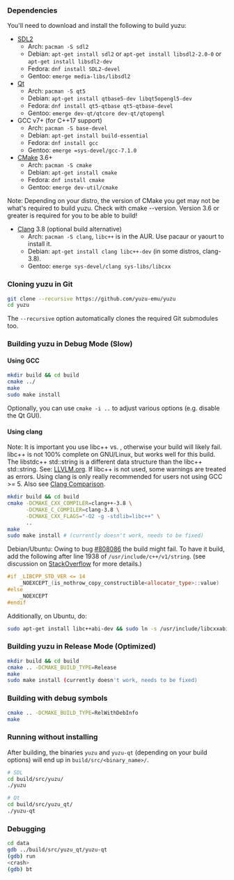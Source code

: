### Dependencies

You'll need to download and install the following to build yuzu:

- [SDL2](https://www.libsdl.org/download-2.0.php)
  - Arch: `pacman -S sdl2`
  - Debian: `apt-get install sdl2` or `apt-get install libsdl2-2.0-0` or `apt-get install libsdl2-dev`
  - Fedora: `dnf install SDL2-devel`
  - Gentoo: `emerge media-libs/libsdl2`
- [Qt](http://qt-project.org/downloads)
  - Arch: `pacman -S qt5`
  - Debian: `apt-get install qtbase5-dev libqt5opengl5-dev`
  - Fedora: `dnf install qt5-qtbase qt5-qtbase-devel`
  - Gentoo: `emerge dev-qt/qtcore dev-qt/qtopengl`
- GCC v7+ (for C++17 support)
  - Arch: `pacman -S base-devel`
  - Debian: `apt-get install build-essential`
  - Fedora: `dnf install gcc`
  - Gentoo: `emerge =sys-devel/gcc-7.1.0`
- [CMake](http://www.cmake.org/) 3.6+
  - Arch: `pacman -S cmake`
  - Debian: `apt-get install cmake`
  - Fedora: `dnf install cmake`
  - Gentoo: `emerge dev-util/cmake`

Note: Depending on your distro, the version of CMake you get may not be what's required to build yuzu. Check with cmake --version. Version 3.6 or greater is required for you to be able to build!

- [Clang](https://github.com/llvm-mirror/clang) 3.8 (optional build alternative)
  - Arch: `pacman -S clang`, `libc++` is in the AUR. Use pacaur or yaourt to install it.
  - Debian: `apt-get install clang libc++-dev` (in some distros, clang-3.8).
  - Gentoo: `emerge sys-devel/clang sys-libs/libcxx`

### Cloning yuzu in Git

```bash
git clone --recursive https://github.com/yuzu-emu/yuzu
cd yuzu
```

The `--recursive` option automatically clones the required Git submodules too.

### Building yuzu in Debug Mode (Slow)

#### Using GCC

```bash
mkdir build && cd build
cmake ../
make
sudo make install
```

Optionally, you can use `cmake -i ..` to adjust various options (e.g. disable the Qt GUI).

#### Using clang

Note: It is important you use libc++ vs. , otherwise your build will likely fail. libc++ is not 100% complete on GNU/Linux, but works well for this build. The libstdc++ std::string is a different data structure than the libc++ std::string. See: [LLVLM.org](https://llvm.org/svn/llvm-project/www-releases/trunk/3.8.0/projects/libcxx/docs/UsingLibcxx.html). If libc++ is not used, some warnings are treated as errors. Using clang is only really recommended for users not using GCC >= 5. Also see [Clang Comparison](http://clang.llvm.org/comparison.html).

```bash
mkdir build && cd build
cmake -DCMAKE_CXX_COMPILER=clang++-3.8 \
      -DCMAKE_C_COMPILER=clang-3.8 \
      -DCMAKE_CXX_FLAGS="-O2 -g -stdlib=libc++" \
      ..
make
sudo make install # (currently doesn't work, needs to be fixed)
```

Debian/Ubuntu: Owing to bug [#808086](https://bugs.debian.org/cgi-bin/bugreport.cgi?bug=808086) the build might
fail. To have it build, add the following after line 1938 of `/usr/include/c++/v1/string`. (see discussion on
[StackOverflow](http://stackoverflow.com/questions/37096062/get-a-basic-c-program-to-compile-using-clang-on-ubuntu-16)
for more details.)

```cpp
#if _LIBCPP_STD_VER <= 14
    _NOEXCEPT_(is_nothrow_copy_constructible<allocator_type>::value)
#else
    _NOEXCEPT
#endif
```

Additionally, on Ubuntu, do:

```bash
sudo apt-get install libc++abi-dev && sudo ln -s /usr/include/libcxxabi/__cxxabi_config.h /usr/include/c++/v1/__cxxabi_config.h
```

### Building yuzu in Release Mode (Optimized)

```bash
mkdir build && cd build
cmake .. -DCMAKE_BUILD_TYPE=Release
make
sudo make install (currently doesn't work, needs to be fixed)
```

### Building with debug symbols

```bash
cmake .. -DCMAKE_BUILD_TYPE=RelWithDebInfo
make
```

### Running without installing

After building, the binaries `yuzu` and `yuzu-qt` (depending on your build options) will end up in `build/src/<binary_name>/`.

```bash
# SDL
cd build/src/yuzu/
./yuzu

# Qt
cd build/src/yuzu_qt/
./yuzu-qt
```

### Debugging

```bash
cd data
gdb ../build/src/yuzu_qt/yuzu-qt
(gdb) run
<crash>
(gdb) bt
```